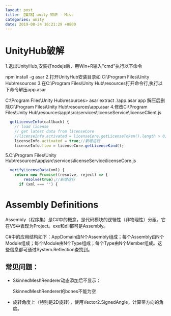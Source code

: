 ```yaml
---
layout: post
title: 【集锦】unity 知识 - Misc
categories: unity
date: 2019-08-24 16:21:29 +0800
---
```




# UnityHub破解

1.退出UnityHub,安装好nodejs后，用Win+R输入"cmd"执行以下命令

npm install -g asar
2.打开UnityHub安装目录如 C:\Program Files\Unity Hub\resources
3.在C:\Program Files\Unity Hub\resources打开命令行,执行以下命令解压app.asar

C:\Program Files\Unity Hub\resources> asar extract .\app.asar app
解压后删除C:\Program Files\Unity Hub\resources\app.asar
4.修改C:\Program Files\Unity Hub\resources\app\src\services\licenseService\licenseClient.js

```js
  getLicenseInfo(callback) {
    // load license
    // get latest data from licenseCore
    //licenseInfo.activated = licenseCore.getLicenseToken().length > 0;//注释这行
    licenseInfo.activated = true;//新增这行
    licenseInfo.flow = licenseCore.getLicenseKind();
```

5.C:\Program Files\Unity Hub\resources\app\src\services\licenseService\licenseCore.js

```js
  verifyLicenseData(xml) {
    return new Promise((resolve, reject) => {
        resolve(true);//新增这行
      if (xml === '') {
```


# Assembly Definitions
Assembly（程序集）是C#中的概念，是代码模块的逻辑性（非物理性）分组，它在VS中表现为Project。exe和dll都可是Assembly。

C#中的应用结构如下：AppDomain由N个Assembly组成；每个Assembly由N个Module组成；每个Module由N个Type组成；每个Type由N个Member组成。这些信息都可通过System.Reflection查找到。

## 常见问题：

- SkinnedMeshRenderer动态添加后不显示：
  
  SkinnedMeshRenderer的bones不能为空

- 旋转角度上（特别是2D旋转），使用Vector2.SignedAngle，计算带方向的角度。